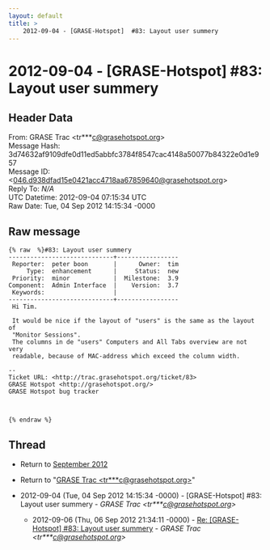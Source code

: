 ```yaml
---
layout: default
title: >
    2012-09-04 - [GRASE-Hotspot]  #83: Layout user summery
---
```


# 2012-09-04 - [GRASE-Hotspot]  #83: Layout user summery

## Header Data

From: GRASE Trac \<tr***c@grasehotspot.org\><br>
Message Hash: 3d74632af9109dfe0d11ed5abbfc3784f8547cac4148a50077b84322e0d1e957<br>
Message ID: \<046.d938dfad15e0421acc4718aa67859640@grasehotspot.org\><br>
Reply To: _N/A_<br>
UTC Datetime: 2012-09-04 07:15:34 UTC<br>
Raw Date: Tue, 04 Sep 2012 14:15:34 -0000<br>

## Raw message

```
{% raw  %}#83: Layout user summery
-----------------------------+-----------------
 Reporter:  peter boon       |      Owner:  tim
     Type:  enhancement      |     Status:  new
 Priority:  minor            |  Milestone:  3.9
Component:  Admin Interface  |    Version:  3.7
 Keywords:                   |
-----------------------------+-----------------
 Hi Tim.

 It would be nice if the layout of "users" is the same as the layout of
 "Monitor Sessions".
 The columns in de "users" Computers and All Tabs overview are not very
 readable, because of MAC-address which exceed the column width.

-- 
Ticket URL: <http://trac.grasehotspot.org/ticket/83>
GRASE Hotspot <http://grasehotspot.org/>
GRASE Hotspot bug tracker



{% endraw %}
```

## Thread

+ Return to [September 2012](/archive/2012/09)

+ Return to "[GRASE Trac <tr***c<span>@</span>grasehotspot.org>](/authors/tr___c_at_grasehotspot_org)"

+ 2012-09-04 (Tue, 04 Sep 2012 14:15:34 -0000) - [GRASE-Hotspot]  #83: Layout user summery - _GRASE Trac \<tr***c@grasehotspot.org\>_
  + 2012-09-06 (Thu, 06 Sep 2012 21:34:11 -0000) - [Re: [GRASE-Hotspot] #83: Layout user summery](/archive/2012/09/0a9416ba5df88bbac64069473415a630cfce49a4f4e6d31f161fb514f5794753) - _GRASE Trac \<tr***c@grasehotspot.org\>_

